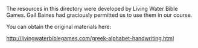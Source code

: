 The resources in this directory were developed by Living Water Bible Games.  Gail Baines had graciously permitted us to use them in our course.

You can obtain the original materials here:

http://livingwaterbiblegames.com/greek-alphabet-handwriting.html

